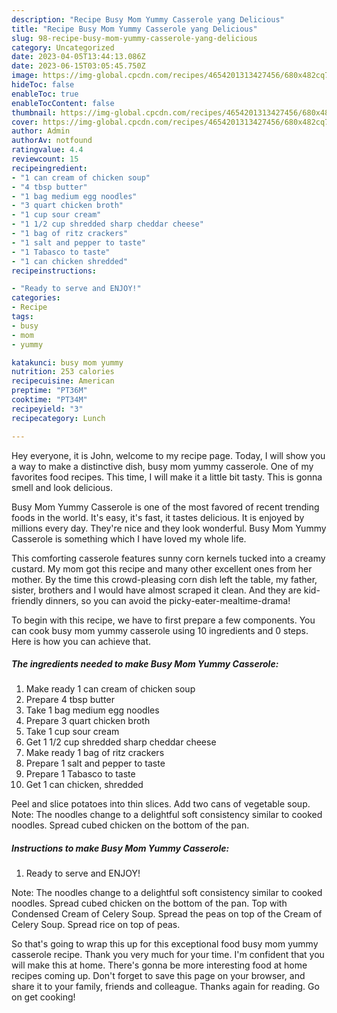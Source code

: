 ```yaml
---
description: "Recipe Busy Mom Yummy Casserole yang Delicious"
title: "Recipe Busy Mom Yummy Casserole yang Delicious"
slug: 98-recipe-busy-mom-yummy-casserole-yang-delicious
category: Uncategorized
date: 2023-04-05T13:44:13.086Z
date: 2023-06-15T03:05:45.750Z
image: https://img-global.cpcdn.com/recipes/4654201313427456/680x482cq70/busy-mom-yummy-casserole-recipe-main-photo.jpg
hideToc: false
enableToc: true
enableTocContent: false
thumbnail: https://img-global.cpcdn.com/recipes/4654201313427456/680x482cq70/busy-mom-yummy-casserole-recipe-main-photo.jpg
cover: https://img-global.cpcdn.com/recipes/4654201313427456/680x482cq70/busy-mom-yummy-casserole-recipe-main-photo.jpg
author: Admin
authorAv: notfound
ratingvalue: 4.4
reviewcount: 15
recipeingredient:
- "1 can cream of chicken soup"
- "4 tbsp butter"
- "1 bag medium egg noodles"
- "3 quart chicken broth"
- "1 cup sour cream"
- "1 1/2 cup shredded sharp cheddar cheese"
- "1 bag of ritz crackers"
- "1 salt and pepper to taste"
- "1 Tabasco to taste"
- "1 can chicken shredded"
recipeinstructions:

- "Ready to serve and ENJOY!"
categories:
- Recipe
tags:
- busy
- mom
- yummy

katakunci: busy mom yummy 
nutrition: 253 calories
recipecuisine: American
preptime: "PT36M"
cooktime: "PT34M"
recipeyield: "3"
recipecategory: Lunch

---
```



Hey everyone, it is John, welcome to my recipe page. Today, I will show you a way to make a distinctive dish, busy mom yummy casserole. One of my favorites food recipes. This time, I will make it a little bit tasty. This is gonna smell and look delicious.

Busy Mom Yummy Casserole is one of the most favored of recent trending foods in the world. It's easy, it's fast, it tastes delicious. It is enjoyed by millions every day. They're nice and they look wonderful. Busy Mom Yummy Casserole is something which I have loved my whole life.

This comforting casserole features sunny corn kernels tucked into a creamy custard. My mom got this recipe and many other excellent ones from her mother. By the time this crowd-pleasing corn dish left the table, my father, sister, brothers and I would have almost scraped it clean. And they are kid-friendly dinners, so you can avoid the picky-eater-mealtime-drama!


To begin with this recipe, we have to first prepare a few components. You can cook busy mom yummy casserole using 10 ingredients and 0 steps. Here is how you can achieve that.

<!--inarticleads1-->

##### The ingredients needed to make Busy Mom Yummy Casserole:

1. Make ready 1 can cream of chicken soup
1. Prepare 4 tbsp butter
1. Take 1 bag medium egg noodles
1. Prepare 3 quart chicken broth
1. Take 1 cup sour cream
1. Get 1 1/2 cup shredded sharp cheddar cheese
1. Make ready 1 bag of ritz crackers
1. Prepare 1 salt and pepper to taste
1. Prepare 1 Tabasco to taste
1. Get 1 can chicken, shredded


Peel and slice potatoes into thin slices. Add two cans of vegetable soup. Note: The noodles change to a delightful soft consistency similar to cooked noodles. Spread cubed chicken on the bottom of the pan. 

<!--inarticleads2-->

##### Instructions to make Busy Mom Yummy Casserole:


1. Ready to serve and ENJOY!

Note: The noodles change to a delightful soft consistency similar to cooked noodles. Spread cubed chicken on the bottom of the pan. Top with Condensed Cream of Celery Soup. Spread the peas on top of the Cream of Celery Soup. Spread rice on top of peas. 

So that's going to wrap this up for this exceptional food busy mom yummy casserole recipe. Thank you very much for your time. I'm confident that you will make this at home. There's gonna be more interesting food at home recipes coming up. Don't forget to save this page on your browser, and share it to your family, friends and colleague. Thanks again for reading. Go on get cooking!
